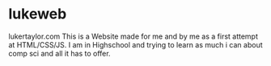 # lukeweb
lukertaylor.com
This is a Website made for me and by me as a first attempt at HTML/CSS/JS.
I am in Highschool and trying to learn as much i can about comp sci and all it has to offer.
